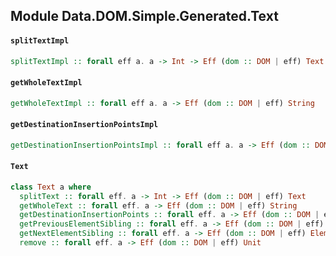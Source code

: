## Module Data.DOM.Simple.Generated.Text

#### `splitTextImpl`

``` purescript
splitTextImpl :: forall eff a. a -> Int -> Eff (dom :: DOM | eff) Text
```

#### `getWholeTextImpl`

``` purescript
getWholeTextImpl :: forall eff a. a -> Eff (dom :: DOM | eff) String
```

#### `getDestinationInsertionPointsImpl`

``` purescript
getDestinationInsertionPointsImpl :: forall eff a. a -> Eff (dom :: DOM | eff) NodeList
```

#### `Text`

``` purescript
class Text a where
  splitText :: forall eff. a -> Int -> Eff (dom :: DOM | eff) Text
  getWholeText :: forall eff. a -> Eff (dom :: DOM | eff) String
  getDestinationInsertionPoints :: forall eff. a -> Eff (dom :: DOM | eff) NodeList
  getPreviousElementSibling :: forall eff. a -> Eff (dom :: DOM | eff) Element
  getNextElementSibling :: forall eff. a -> Eff (dom :: DOM | eff) Element
  remove :: forall eff. a -> Eff (dom :: DOM | eff) Unit
```


